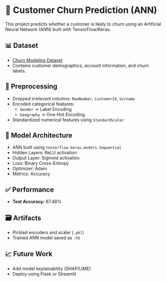 
# 🧠 Customer Churn Prediction (ANN)

This project predicts whether a customer is likely to churn using an Artificial Neural Network (ANN) built with TensorFlow/Keras.

## 📊 Dataset
- [Churn Modeling Dataset](https://www.kaggle.com/datasets/shubhendra7/churn-modelling)  
- Contains customer demographics, account information, and churn labels.

## 🔧 Preprocessing
- Dropped irrelevant columns: `RowNumber`, `CustomerId`, `Surname`
- Encoded categorical features:
  - `Gender` → Label Encoding
  - `Geography` → One-Hot Encoding
- Standardized numerical features using `StandardScaler`

## 🧠 Model Architecture
- ANN built using `tensorflow.keras.models.Sequential`
- Hidden Layers: ReLU activation
- Output Layer: Sigmoid activation
- Loss: Binary Cross-Entropy  
- Optimizer: Adam  
- Metrics: Accuracy

## ✅ Performance
- **Test Accuracy:** 87.48%

## 🗃️ Artifacts
- Pickled encoders and scaler (`.pkl`)
- Trained ANN model saved as `.h5`

## 📈 Future Work
- Add model explainability (SHAP/LIME)
- Deploy using Flask or Streamlit
